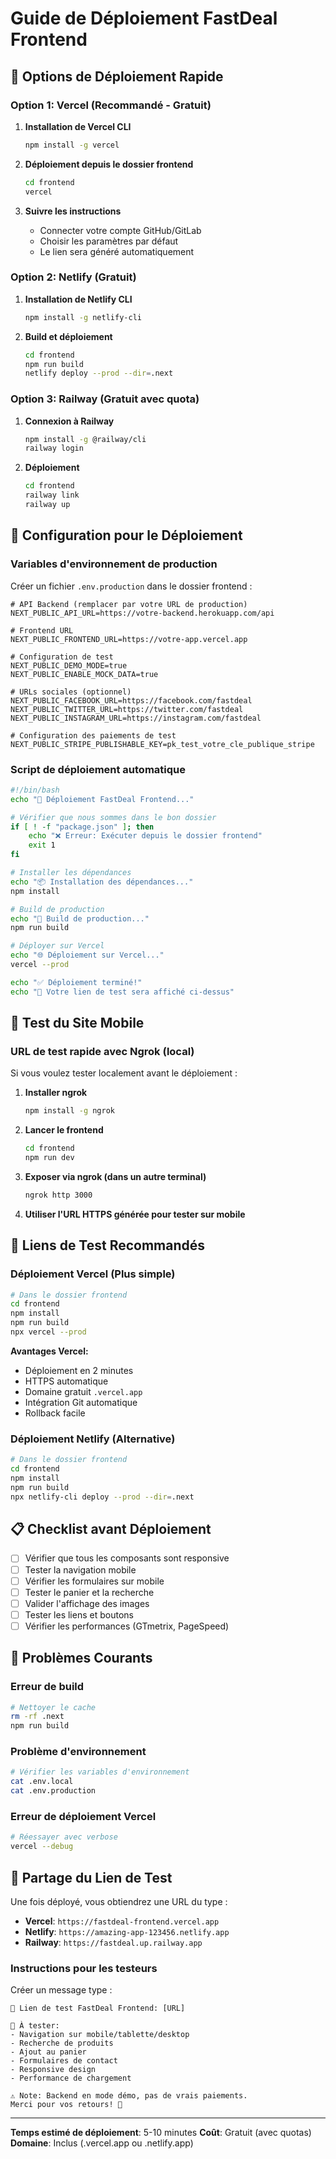 # Guide de Déploiement FastDeal Frontend

## 🚀 Options de Déploiement Rapide

### Option 1: Vercel (Recommandé - Gratuit)

1. **Installation de Vercel CLI**
   ```bash
   npm install -g vercel
   ```

2. **Déploiement depuis le dossier frontend**
   ```bash
   cd frontend
   vercel
   ```
   
3. **Suivre les instructions**
   - Connecter votre compte GitHub/GitLab
   - Choisir les paramètres par défaut
   - Le lien sera généré automatiquement

### Option 2: Netlify (Gratuit)

1. **Installation de Netlify CLI**
   ```bash
   npm install -g netlify-cli
   ```

2. **Build et déploiement**
   ```bash
   cd frontend
   npm run build
   netlify deploy --prod --dir=.next
   ```

### Option 3: Railway (Gratuit avec quota)

1. **Connexion à Railway**
   ```bash
   npm install -g @railway/cli
   railway login
   ```

2. **Déploiement**
   ```bash
   cd frontend
   railway link
   railway up
   ```

## 🔧 Configuration pour le Déploiement

### Variables d'environnement de production

Créer un fichier `.env.production` dans le dossier frontend :

```env
# API Backend (remplacer par votre URL de production)
NEXT_PUBLIC_API_URL=https://votre-backend.herokuapp.com/api

# Frontend URL
NEXT_PUBLIC_FRONTEND_URL=https://votre-app.vercel.app

# Configuration de test
NEXT_PUBLIC_DEMO_MODE=true
NEXT_PUBLIC_ENABLE_MOCK_DATA=true

# URLs sociales (optionnel)
NEXT_PUBLIC_FACEBOOK_URL=https://facebook.com/fastdeal
NEXT_PUBLIC_TWITTER_URL=https://twitter.com/fastdeal
NEXT_PUBLIC_INSTAGRAM_URL=https://instagram.com/fastdeal

# Configuration des paiements de test
NEXT_PUBLIC_STRIPE_PUBLISHABLE_KEY=pk_test_votre_cle_publique_stripe
```

### Script de déploiement automatique

```bash
#!/bin/bash
echo "🚀 Déploiement FastDeal Frontend..."

# Vérifier que nous sommes dans le bon dossier
if [ ! -f "package.json" ]; then
    echo "❌ Erreur: Exécuter depuis le dossier frontend"
    exit 1
fi

# Installer les dépendances
echo "📦 Installation des dépendances..."
npm install

# Build de production
echo "🔨 Build de production..."
npm run build

# Déployer sur Vercel
echo "🌐 Déploiement sur Vercel..."
vercel --prod

echo "✅ Déploiement terminé!"
echo "🔗 Votre lien de test sera affiché ci-dessus"
```

## 📱 Test du Site Mobile

### URL de test rapide avec Ngrok (local)

Si vous voulez tester localement avant le déploiement :

1. **Installer ngrok**
   ```bash
   npm install -g ngrok
   ```

2. **Lancer le frontend**
   ```bash
   cd frontend
   npm run dev
   ```

3. **Exposer via ngrok (dans un autre terminal)**
   ```bash
   ngrok http 3000
   ```

4. **Utiliser l'URL HTTPS générée pour tester sur mobile**

## 🔗 Liens de Test Recommandés

### Déploiement Vercel (Plus simple)

```bash
# Dans le dossier frontend
cd frontend
npm install
npm run build
npx vercel --prod
```

**Avantages Vercel:**
- Déploiement en 2 minutes
- HTTPS automatique
- Domaine gratuit `.vercel.app`
- Intégration Git automatique
- Rollback facile

### Déploiement Netlify (Alternative)

```bash
# Dans le dossier frontend
cd frontend
npm install
npm run build
npx netlify-cli deploy --prod --dir=.next
```

## 📋 Checklist avant Déploiement

- [ ] Vérifier que tous les composants sont responsive
- [ ] Tester la navigation mobile
- [ ] Vérifier les formulaires sur mobile
- [ ] Tester le panier et la recherche
- [ ] Valider l'affichage des images
- [ ] Tester les liens et boutons
- [ ] Vérifier les performances (GTmetrix, PageSpeed)

## 🐛 Problèmes Courants

### Erreur de build
```bash
# Nettoyer le cache
rm -rf .next
npm run build
```

### Problème d'environnement
```bash
# Vérifier les variables d'environnement
cat .env.local
cat .env.production
```

### Erreur de déploiement Vercel
```bash
# Réessayer avec verbose
vercel --debug
```

## 📧 Partage du Lien de Test

Une fois déployé, vous obtiendrez une URL du type :
- **Vercel**: `https://fastdeal-frontend.vercel.app`
- **Netlify**: `https://amazing-app-123456.netlify.app`
- **Railway**: `https://fastdeal.up.railway.app`

### Instructions pour les testeurs

Créer un message type :
```
🔗 Lien de test FastDeal Frontend: [URL]

📱 À tester:
- Navigation sur mobile/tablette/desktop
- Recherche de produits
- Ajout au panier
- Formulaires de contact
- Responsive design
- Performance de chargement

⚠️ Note: Backend en mode démo, pas de vrais paiements.
Merci pour vos retours! 🙏
```

---

**Temps estimé de déploiement**: 5-10 minutes
**Coût**: Gratuit (avec quotas)
**Domaine**: Inclus (.vercel.app ou .netlify.app)